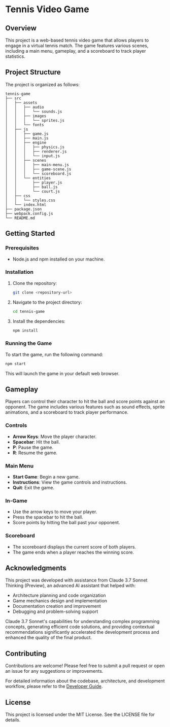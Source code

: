 # Tennis Video Game

## Overview
This project is a web-based tennis video game that allows players to engage in a virtual tennis match. The game features various scenes, including a main menu, gameplay, and a scoreboard to track player statistics.

## Project Structure
The project is organized as follows:

```
tennis-game
├── src
│   ├── assets
│   │   ├── audio
│   │   │   └── sounds.js
│   │   ├── images
│   │   │   └── sprites.js
│   │   └── fonts
│   ├── js
│   │   ├── game.js
│   │   ├── main.js
│   │   ├── engine
│   │   │   ├── physics.js
│   │   │   ├── renderer.js
│   │   │   └── input.js
│   │   ├── scenes
│   │   │   ├── main-menu.js
│   │   │   ├── game-scene.js
│   │   │   └── scoreboard.js
│   │   └── entities
│   │       ├── player.js
│   │       ├── ball.js
│   │       └── court.js
│   ├── css
│   │   └── styles.css
│   └── index.html
├── package.json
├── webpack.config.js
└── README.md
```

## Getting Started

### Prerequisites
- Node.js and npm installed on your machine.

### Installation
1. Clone the repository:
   ```bash
   git clone <repository-url>
   ```
2. Navigate to the project directory:
   ```bash
   cd tennis-game
   ```
3. Install the dependencies:
   ```bash
   npm install
   ```

### Running the Game
To start the game, run the following command:
```bash
npm start
```
This will launch the game in your default web browser.

## Gameplay
Players can control their character to hit the ball and score points against an opponent. The game includes various features such as sound effects, sprite animations, and a scoreboard to track player performance.

### Controls
- **Arrow Keys**: Move the player character.
- **Spacebar**: Hit the ball.
- **P**: Pause the game.
- **R**: Resume the game.

### Main Menu
- **Start Game**: Begin a new game.
- **Instructions**: View the game controls and instructions.
- **Quit**: Exit the game.

### In-Game
- Use the arrow keys to move your player.
- Press the spacebar to hit the ball.
- Score points by hitting the ball past your opponent.

### Scoreboard
- The scoreboard displays the current score of both players.
- The game ends when a player reaches the winning score.

## Acknowledgments
This project was developed with assistance from Claude 3.7 Sonnet Thinking (Preview), an advanced AI assistant that helped with:

- Architecture planning and code organization
- Game mechanics design and implementation
- Documentation creation and improvement
- Debugging and problem-solving support

Claude 3.7 Sonnet's capabilities for understanding complex programming concepts, generating efficient code solutions, and providing contextual recommendations significantly accelerated the development process and enhanced the quality of the final product.

## Contributing
Contributions are welcome! Please feel free to submit a pull request or open an issue for any suggestions or improvements.

For detailed information about the codebase, architecture, and development workflow, please refer to the [Developer Guide](DEVELOPER_GUIDE.md).

## License
This project is licensed under the MIT License. See the LICENSE file for details.
